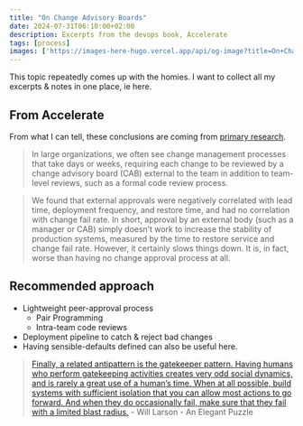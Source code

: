 ```yaml
---
title: "On Change Advisory Boards"
date: 2024-07-31T06:10:00+02:00
description: Excerpts from the devops book, Accelerate
tags: [process]
images: ['https://images-here-hugo.vercel.app/api/og-image?title=On+Change+Advisory+Boards']
---
```


This topic repeatedly comes up with the homies. I want to collect all my excerpts & notes in one place, ie here.

## From Accelerate
From what I can tell, these conclusions are coming from [primary research](https://www.scribbr.com/methodology/primary-research/).

> In large organizations, we often see change management processes that take days or weeks, 
> requiring each change to be reviewed by a change advisory board (CAB) external to the team
> in addition to team-level reviews, such as a formal code review process.

> We found that external approvals were negatively correlated with lead time, deployment frequency, and restore time, and had no correlation with change fail rate. In short, approval by an external body (such as a manager or CAB) simply doesn’t work to increase the stability of production systems, measured by the time to restore service and change fail rate. However, it certainly slows things down. It is, in fact, worse than having no change approval process at all.

## Recommended approach
- Lightweight peer-approval process
  - Pair Programming
  - Intra-team code reviews
- Deployment pipeline to catch & reject bad changes
- Having sensible-defaults defined can also be useful here.

> [Finally, a related antipattern is the gatekeeper pattern. Having humans who perform gatekeeping activities creates very odd social dynamics, and is rarely a great use of a human’s time. When at all possible, build systems with sufficient isolation that you can allow most actions to go forward. And when they do occasionally fail, make sure that they fail with a limited blast radius.](/elegant-puzzle) - Will Larson - An Elegant Puzzle
